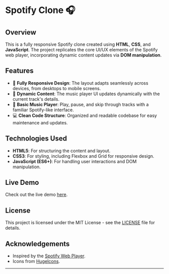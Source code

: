 

# Spotify Clone 🎧

## Overview
This is a fully responsive Spotify clone created using **HTML**, **CSS**, and **JavaScript**. The project replicates the core UI/UX elements of the Spotify web player, incorporating dynamic content updates via **DOM manipulation**.

## Features
- 🎨 **Fully Responsive Design**: The layout adapts seamlessly across devices, from desktops to mobile screens.
- 🔄 **Dynamic Content**: The music player UI updates dynamically with the current track's details.
- 🎵 **Basic Music Player**: Play, pause, and skip through tracks with a familiar Spotify-like interface.
- 💻 **Clean Code Structure**: Organized and readable codebase for easy maintenance and updates.

## Technologies Used
- **HTML5**: For structuring the content and layout.
- **CSS3**: For styling, including Flexbox and Grid for responsive design.
- **JavaScript (ES6+)**: For handling user interactions and DOM manipulation.

## Live Demo
Check out the live demo [here](https://spotify-clone-pr.freewebhostmost.com).

## License
This project is licensed under the MIT License - see the [LICENSE](LICENSE) file for details.

## Acknowledgements
- Inspired by the [Spotify Web Player](https://www.spotify.com).
- Icons from [HugeIcons](https://hugeicons.com).

---
